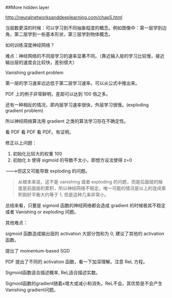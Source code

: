 ##More hidden layer

<http://neuralnetworksanddeeplearning.com/chap5.html>


当层数更深的时候：可以学习到不同抽象程度的概念。例如图像中：第一层学到边角，第二层学到一些基本形状，第三层学到物体概念。


如何训练深度神经网络？

难点：神经网络的不同层学习的速率显著不同。（靠近输入层的学习比较慢，接近输出层的速度会比较快，差别很大）

Vanishing gradient problem

第一层的学习速率远远低于第二层学习速率。可以从公式中推出来。

PDF 上的例子非常鲜明，差距可以达到 100 倍之多。

还有一种相反的情况，即内层学习速率很快，外层学习很慢。(exploding gradient problem)

所以神经网络算法用 gradient 之类的算法学习存在不确定性。

看 PDF 看 PDF 看 PDF。有证明。

修正以上问题：

1. 初始化比较大的权重 100
2. 初始化 b 使得 sigmoid 的导数不太小，即想方设法使得 z=0

--->但这又可能导致 exploding 的问题。


> 从根本来说，这不是 vanishing 或者 exploding 的问题，而是后面层的梯度是前面层的累积，所以神经网络不稳定。唯一可能的情况是以上的连续乘积刚好平衡大约等于 1, 但是这种几率非常小。

总结来看，只要是 sigmoid 函数的神经网络都会造成 gradient 的时候极其不稳定或者 Vanishing or exploding 问题。


其他难点：

sigmoid 函数造成输出层的 activation 大部分饱和为 0, 建议了其他的 activation 函数。

提出了 momentum-based SGD

PDF 提出了不同的 activation 函数，看一下加深理解。注意 ReL 方程。

Sigmoid函数适合描述概率, ReL适合描述实数。

Sigmoid函数的gradient随着x增大或减小和消失。ReL不会。其优势是不会产生Vanishing gradient问题。








